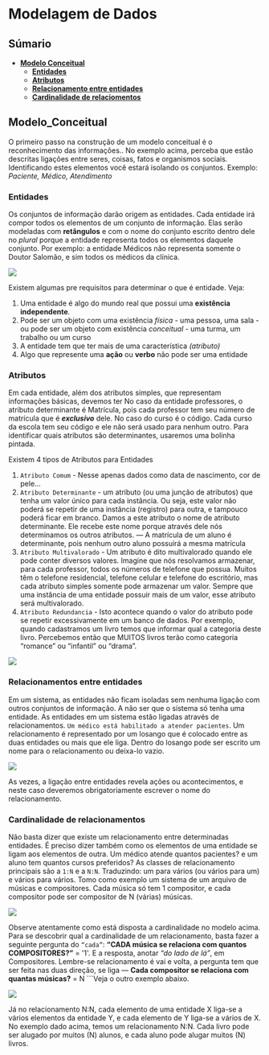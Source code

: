 # Modelagem de Dados

## Súmario 

- [**Modelo Conceitual**](#Modelo_Conceitual)
    - [**Entidades**](#Entidades)
    - [**Atributos**](#Atributos)
    - [**Relacionamento entre entidades**](#Relacionamentos-entre-entidades)
    - [**Cardinalidade de relaciomentos**](#Cardinalidade-de-relacionamentos)

## Modelo_Conceitual

O primeiro passo na construção de um modelo conceitual é o reconhecimento das informações.. No exemplo acima, perceba que estão descritas ligações entre seres, coisas, fatos e organismos sociais. Identificando estes elementos você estará isolando os conjuntos. Exemplo: *Paciente, Médico, Atendimento*

### Entidades

Os conjuntos de informação darão origem as entidades. Cada entidade irá compor todos os elementos de um conjunto de informação. Elas serão modeladas com **retângulos** e com o nome do conjunto escrito dentro dele no *plural* porque a entidade representa todos os elementos daquele conjunto. Por exemplo: a entidade Médicos não representa somente o Doutor Salomão, e sim todos os médicos da clínica.

<img src="https://raw.githubusercontent.com/charlon-156/MySQL/main/img/Img_1.jpg">

Existem algumas pre requisitos para determinar o que é entidade. Veja:

1. Uma entidade é algo do mundo real que possui uma **existência independente**.
2. Pode ser um objeto com uma existência *física* - uma pessoa, uma sala - ou pode ser um objeto com existência *conceitual* - uma turma, um trabalho ou um curso
3. A entidade tem que ter mais de uma característica *(atributo)*
4. Algo que represente uma **ação** ou **verbo** não pode ser uma entidade


### Atributos

Em cada entidade, além dos atributos simples, que representam informações básicas, devemos ter  No caso da entidade professores, o atributo determinante é Matrícula, pois cada professor tem seu número de matrícula que é ***exclusivo*** dele. No caso do curso é o código. Cada curso da escola tem seu código e ele não será usado para nenhum outro. Para identificar quais atributos são determinantes, usaremos uma bolinha pintada.

Existem 4 tipos de Atributos para Entidades

1. ```Atributo Comum``` - Nesse apenas dados como data de nascimento, cor de pele...
2. ```Atributo Determinante``` - um atributo (ou uma junção de atributos) que tenha um valor único para cada instância. Ou seja, este valor não poderá se repetir de uma instância (registro) para outra, e tampouco poderá ficar em branco. Damos a este atributo o nome de atributo determinante. Ele recebe este nome porque através dele nós determinamos os outros atributos. — A matrícula de um aluno é determinante, pois nenhum outro aluno possuirá a mesma matrícula
3. ```Atributo Multivalorado``` - Um atributo é dito multivalorado quando ele pode conter diversos valores. Imagine que nós resolvamos armazenar, para cada professor, todos os números de telefone que possua. Muitos têm o telefone residencial, telefone celular e telefone do escritório, mas cada atributo simples somente pode armazenar um valor. Sempre que uma instância de uma entidade possuir mais de um valor, esse atributo será multivalorado.
4. ```Atributo Redundancia``` - Isto acontece quando o valor do atributo pode se repetir excessivamente em um banco de dados. Por exemplo, quando cadastramos um livro temos que informar qual a categoria deste livro. Percebemos então que MUITOS livros terão como categoria “romance” ou “infantil” ou “drama”.

<img src="https://raw.githubusercontent.com/charlon-156/MySQL/main/img/img_2.jpg">

### Relacionamentos entre **entidades**

Em um sistema, as entidades não ficam isoladas sem nenhuma ligação com outros conjuntos de informação. A não ser que o sistema só tenha uma entidade. As entidades em um sistema estão ligadas através de relacionamentos. ```Um médico está habilitado a atender pacientes```. Um relacionamento é representado por um losango que é colocado entre as duas entidades ou mais que ele liga. Dentro do losango pode ser escrito um nome para o relacionamento ou deixa-lo vazio.

<img src="https://raw.githubusercontent.com/charlon-156/MySQL/main/img/img_3.jpg">

As vezes, a ligação entre entidades revela ações ou acontecimentos, e neste caso deveremos obrigatoriamente escrever o nome do relacionamento.

### Cardinalidade de relacionamentos

Não basta dizer que existe um relacionamento entre determinadas entidades. É preciso dizer também como os elementos de uma entidade se ligam aos elementos de outra. Um médico atende quantos pacientes? e um aluno tem quantos cursos preferidos? As classes de relacionamento principais são a ```1:N``` e a ```N:N```. Traduzindo: um para vários (ou vários para um) e vários para vários. Tomo como exemplo um sistema de um arquivo de músicas e compositores. Cada música só tem 1 compositor, e cada compositor pode ser compositor de N (várias) músicas.

<img src="https://raw.githubusercontent.com/charlon-156/MySQL/main/img/img_4.jpg">

Observe atentamente como está disposta a cardinalidade no modelo acima. Para se descobrir qual a cardinalidade de um relacionamento, basta fazer a seguinte pergunta do ```“cada”```:
**“CADA música se relaciona com quantos COMPOSITORES?”** = '1'. E a resposta, anotar *“do lado de lá”*, em Compositores. Lembre-se relacionamento é vai e volta, a pergunta tem que ser feita nas duas direção, se liga — **Cada compositor se relaciona com quantas músicas?** = N ```Veja o outro exemplo abaixo.

<img src="https://raw.githubusercontent.com/charlon-156/MySQL/main/img/img_5.jpg">

Já no relacionamento N:N, cada elemento de uma entidade X liga-se a vários elementos da entidade Y, e cada elemento de Y liga-se a vários de X. No exemplo dado acima, temos um relacionamento N:N. Cada livro pode ser alugado por muitos (N) alunos, e cada aluno pode alugar muitos (N) livros.